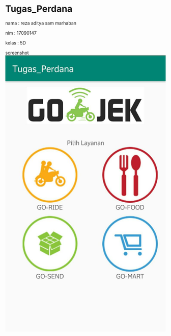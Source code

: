 # Tugas_Perdana

nama : reza aditya sam marhaban

nim  : 17090147

kelas : 5D

screenshot
![abongs](2653c499-8d27-46f7-98db-a47d8d82f255.jpg)
